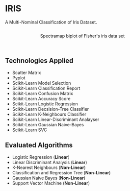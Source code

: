 # IRIS
A Multi-Nominal Classification of Iris Dataset.

<p align="center"> 
    <img src="">
</p>
<p align="center"> 
    Spectramap biplot of Fisher's iris data set
</p>
<br/>

## Technologies Applied
* Scatter Matrix
* Pyplot
* Scikit-Learn Model Selection
* Scikit-Learn Classification Report
* Scikit-Learn Confusion Matrix
* Scikit-Learn Accuracy Score
* Scikit-Learn Logistic Regression
* Scikit-Learn Decsision-Tree Classifier
* Scikit-Learn K-Neighbours Classifier
* Scikit-Learn Linear-Discriminant Analayser
* Scikit-Learn Gaussian Naive-Bayes
* Scikit-Learn SVC

## Evaluated Algorithms
* Logistic Regression (**Linear**)
* Linear Discriminant Analysis (**Linear**)
* K-Nearest Neighbours (**Non-Linear**)
* Classification and Regression Tree (**Non-Linear**)
* Gaussian Naive Bayes (**Non-Linear**)
* Support Vector Machine (**Non-Linear**)